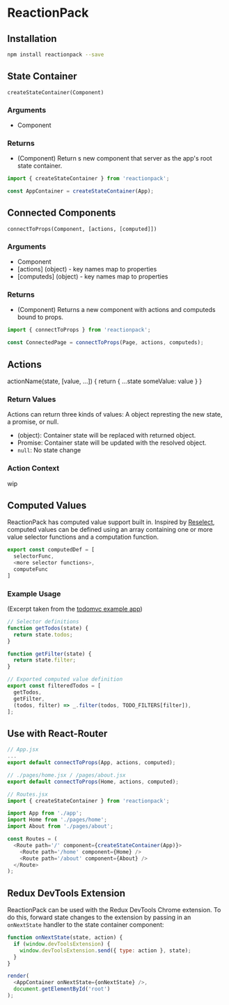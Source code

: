 # ReactionPack

## Installation

```bash
npm install reactionpack --save
```

## State Container

`createStateContainer(Component)`

### Arguments

* Component

### Returns

* (Component) Return s new component that server as the app's root state container.

```javascript
import { createStateContainer } from 'reactionpack';

const AppContainer = createStateContainer(App);
```

## Connected Components

`connectToProps(Component, [actions, [computed]])`

### Arguments

* Component
* [actions] (object) - key names map to properties
* [computeds] (object) - key names map to properties

### Returns

* (Component) Returns a new component with actions and computeds bound to props.

```javascript
import { connectToProps } from 'reactionpack';

const ConnectedPage = connectToProps(Page, actions, computeds);
```

## Actions

actionName(state, [value, ...]) {
  return {
    ...state
    someValue: value
  }
}

### Return Values

Actions can return three kinds of values: A object represting the new state, a promise, or null.

* (object): Container state will be replaced with returned object.
* Promise: Container state will be updated with the resolved object.
* `null`: No state change

### Action Context

wip

## Computed Values

ReactionPack has computed value support built in. Inspired by [Reselect](https://github.com/reactjs/reselect), computed values can be defined using an array containing one or more value selector functions and a computation function.

```javascript
export const computedDef = [
  selectorFunc,
  <more selector functions>,
  computeFunc
]
```

### Example Usage

(Excerpt taken from the [todomvc example app](https://github.com/tsantef/reactionpack/blob/master/examples/todomvc/src/components/MainSection.computed.js))

```javascript
// Selector definitions
function getTodos(state) {
  return state.todos;
}

function getFilter(state) {
  return state.filter;
}

// Exported computed value definition
export const filteredTodos = [
  getTodos,
  getFilter,
  (todos, filter) => _.filter(todos, TODO_FILTERS[filter]),
];
```

## Use with React-Router

```javascript
// App.jsx
...
export default connectToProps(App, actions, computed);

// ./pages/home.jsx / /pages/about.jsx
export default connectToProps(Home, actions, computed);

// Routes.jsx
import { createStateContainer } from 'reactionpack';

import App from './app';
import Home from './pages/home';
import About from './pages/about';

const Routes = (
  <Route path='/' component={createStateContainer(App)}>
    <Route path='/home' component={Home} />
    <Route path='/about' component={About} />
  </Route>
);
```

## Redux DevTools Extension

ReactionPack can be used with the Redux DevTools Chrome extension. To do this, forward state changes to the extension by passing in an `onNextState` handler to the state container component:

```javascript
function onNextState(state, action) {
  if (window.devToolsExtension) {
    window.devToolsExtension.send({ type: action }, state);
  }
}

render(
  <AppContainer onNextState={onNextState} />,
  document.getElementById('root')
);
```

